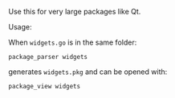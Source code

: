 Use this for very large packages like Qt.

Usage:

When ```widgets.go``` is in the same folder:

  ```package_parser widgets```

generates ```widgets.pkg``` and can be opened with:

  ```package_view widgets```


